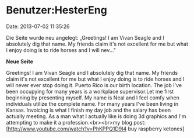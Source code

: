 Benutzer:HesterEng
==================

Date: 2013-07-02 11:35:26

Die Seite wurde neu angelegt: „Greetings! I am Vivan Seagle and I
absolutely dig that name. My friends claim it\'s not excellent for me
but what I enjoy doing is to ride horses and I will nev..."

**Neue Seite**

<div>

Greetings! I am Vivan Seagle and I absolutely dig that name. My friends
claim it\'s not excellent for me but what I enjoy doing is to ride
horses and I will never ever stop doing it. Puerto Rico is our birth
location. The job I\'ve been occupying for many years is a workplace
supervisor.Let me first beginning by presenting myself. My name is Neal
and I feel comfy when individuals utilize the complete name. For many
years I\'ve been living in Kansas. Invoicing is what I finish my day job
and the salary has been actually meeting. As a man what I actually like
is doing 3d graphics and I\'m attempting to make it a
profession.\<br\>\<br\>my blog post:
\[http://www.youtube.com/watch?v=PhKPPQ1D9I4 buy raspberry ketones\]

</div>
